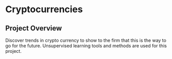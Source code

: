 # Cryptocurrencies

## Project Overview
Discover trends in crypto currency to show to the firm that this is the way to go for the future.  Unsupervised learning tools and methods are used for this project. 
